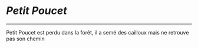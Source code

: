 # *Petit Poucet*
---
Petit Poucet est perdu dans la forêt, il a semé des cailloux mais ne retrouve pas son chemin
